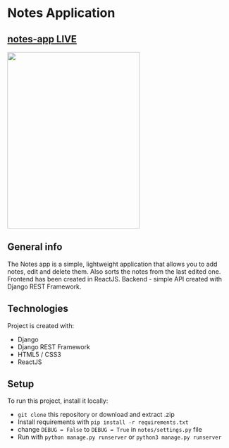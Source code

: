 # Notes Application

## [notes-app LIVE](https://notes-view.herokuapp.com)

<img src="https://user-images.githubusercontent.com/80982136/144939002-e303de21-f084-4a52-9525-881c412ca7e2.gif" width="300" height="400">

## General info
The Notes app is a simple, lightweight application that allows you to add notes, edit and delete them. Also sorts the notes from the last edited one.
Frontend has been created in ReactJS. Backend - simple API created with Django REST Framework.

## Technologies
Project is created with:
* Django
* Django REST Framework
* HTML5 / CSS3
* ReactJS
	
## Setup
To run this project, install it locally:
* ```git clone``` this repository or download and extract .zip
* Install requirements with ```pip install -r requirements.txt```
* change ```DEBUG = False``` to ```DEBUG = True``` in ```notes/settings.py``` file
* Run with ```python manage.py runserver``` or ```python3 manage.py runserver```
